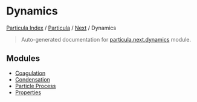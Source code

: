 # Dynamics

[Particula Index](../../../README.md#particula-index) / [Particula](../../index.md#particula) / [Next](../index.md#next) / Dynamics

> Auto-generated documentation for [particula.next.dynamics](https://github.com/Gorkowski/particula/blob/main/particula/next/dynamics/__init__.py) module.

## Modules

- [Coagulation](coagulation/index.md)
- [Condensation](./condensation.md)
- [Particle Process](./particle_process.md)
- [Properties](properties/index.md)

